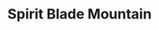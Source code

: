 --- 
title: "Spirit Blade Mountain"
publishdate: "2018-12-22T16:48:46+02:00"
src: "https://365manga.net/manga/spirit-blade-mountain"
image: "https://data.365manga.net/images/thumbnails/32737-spirit-blade-mountain.jpg"
description: " A comet falling will bring about a great calamity, and in order to choose a child fated by the falling comet, the family of the 'Reiken' clan with a long storied history is once again resuming its entrance examination process to find disciples. The protagonist Ōriku (Lu Wang in the original novel), who possesses a special soul that only appears once in a thousand years, decides…"
---